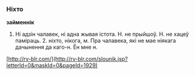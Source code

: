 ### Ніхто
**займеннік**

1. Ні адзін чалавек, ні адна жывая істота. Н. не прыйшоў. Н. не хацеў паміраць. 2. ніхто, нікога, м. Пра чалавека, які не мае ніякага дачынення да каго-н. Ён мне н.

<a rel="author">[http://rv-blr.com/](http://rv-blr.com/slounik.jsp?letterId=0&maskId=0&pageId=1929)</a>

